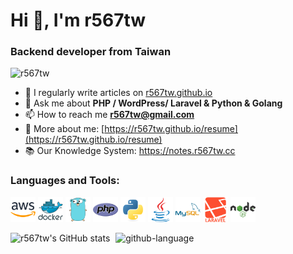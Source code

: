 # Hi 👋, I'm r567tw
### Backend developer from Taiwan

<p align="left"> 
<img src="https://komarev.com/ghpvc/?username=r567tw&label=Profile%20views&color=0e75b6&style=flat" alt="r567tw" />
</p>

- 📝 I regularly write articles on [r567tw.github.io](https://r567tw.cc) 
- 💬 Ask me about **PHP / WordPress/ Laravel & Python & Golang**
- 📫 How to reach me **r567tw@gmail.com**
- 📄 More about me: [https://r567tw.github.io/resume](https://r567tw.github.io/resume)
- 📚 Our Knowledge System: https://notes.r567tw.cc
  

### Languages and Tools:
<p>

<img src="https://raw.githubusercontent.com/devicons/devicon/master/icons/amazonwebservices/amazonwebservices-original-wordmark.svg" width="40px" height="40px" alt="aws">
<img src="https://raw.githubusercontent.com/devicons/devicon/master/icons/docker/docker-original-wordmark.svg" width="40px" height="40px" alt="docker">
<img src="https://raw.githubusercontent.com/devicons/devicon/master/icons/go/go-original.svg" width="40px" height="40px" alt="go">
<img src="https://raw.githubusercontent.com/devicons/devicon/master/icons/php/php-original.svg" width="40px" height="40px" alt="php">
<img src="https://raw.githubusercontent.com/devicons/devicon/master/icons/python/python-original.svg" width="40px" height="40px" alt="python">
<img src="https://raw.githubusercontent.com/devicons/devicon/master/icons/java/java-original.svg" width="40px" height="40px" alt="java">
<img src="https://raw.githubusercontent.com/devicons/devicon/master/icons/mysql/mysql-original-wordmark.svg" width="40px" height="40px" alt="mysql">
<img src="https://raw.githubusercontent.com/devicons/devicon/master/icons/laravel/laravel-plain-wordmark.svg" width="40px" height="40px" alt="laravel">
<img src="https://raw.githubusercontent.com/devicons/devicon/master/icons/nodejs/nodejs-original-wordmark.svg" width="40px" height="40px" alt="nodejs">

</p>


<span style="padding-right:5px"> 
<img src="https://github-readme-stats.vercel.app/api?username=r567tw&show_icons=true&theme=tokyonight" alt="r567tw's GitHub stats" height="150px">   
</span>
<span>
<img src="https://github-readme-stats.vercel.app/api/top-langs?username=r567tw&show_icons=true&layout=compact&hide=css,scss,html,blade&theme=tokyonight" alt="github-language" height="150px">    
</span>
</p>
